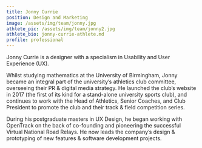 ```yaml
---
title: Jonny Currie
position: Design and Marketing
image: /assets/img/team/jonny.jpg
athlete_pic: /assets/img/team/jonny2.jpg
athlete_bio: jonny-currie-athlete.md
profile: professional
---
```


Jonny Currie is a designer with a specialism in Usability and User Experience (UX).

Whilst studying mathematics at the University of Birmingham, Jonny became an integral part of the university’s athletics club committee, overseeing their PR & digital media strategy. He launched the club’s website in 2017 (the first of its kind for a stand-alone university sports club), and continues to work with the Head of Athletics, Senior Coaches, and Club President to promote the club and their track & field competition series.

During his postgraduate masters in UX Design, he began working with OpenTrack on the back of co-founding and pioneering the successful Virtual National Road Relays. He now leads the company’s design & prototyping of new features & software development projects.
